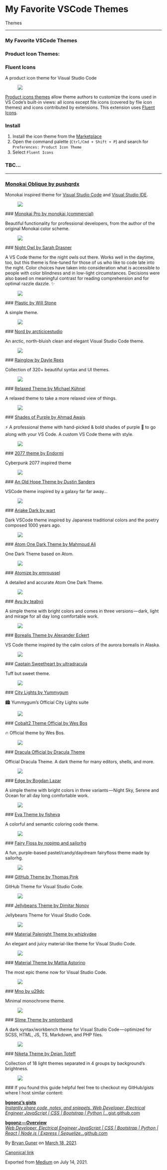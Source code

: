 # My Favorite VSCode Themes

Themes

---

### My Favorite VSCode Themes

### Product Icon Themes:

### Fluent Icons

A product icon theme for Visual Studio Code

<figure><img src="https://cdn-images-1.medium.com/max/800/0*wE_xUE1f0GU8GBGo.png" class="graf-image" /></figure><a href="https://code.visualstudio.com/api/extension-guides/product-icon-theme" class="markup--anchor markup--p-anchor">Product icons themes</a> allow theme authors to customize the icons used in VS Code’s built-in views: all icons except file icons (covered by file icon themes) and icons contributed by extensions. This extension uses <a href="https://www.figma.com/community/file/836835755999342788/Microsoft-Fluent-System-Icons" class="markup--anchor markup--p-anchor">Fluent Icons</a>.

### Install

1.  <span id="5f77">Install the icon theme from the <a href="https://marketplace.visualstudio.com/items?itemName=miguelsolorio.fluent-icons" class="markup--anchor markup--li-anchor">Marketplace</a></span>
2.  <span id="6411">Open the command palette (`Ctrl/Cmd + Shift + P`) and search for `Preferences: Product Icon Theme`</span>
3.  <span id="0613">Select `Fluent Icons`</span>

### TBC…

---

### <a href="https://vscodethemes.com/e/pushqrdx.theme-monokai-oblique-vscode" class="markup--anchor markup--h3-anchor">Monokai Oblique by pushqrdx</a>

Monokai inspired theme for <a href="https://vscodethemes.com/e/pushqrdx.theme-monokai-oblique-vscode" class="markup--anchor markup--p-anchor">Visual Studio Code</a> and <a href="https://github.com/pushqrdx/monokai" class="markup--anchor markup--p-anchor">Visual Studio IDE</a>.

<figure><img src="https://cdn-images-1.medium.com/max/800/0*43PXQoFMOr28C7_B.png" class="graf-image" /></figure>### <a href="https://vscodethemes.com/e/monokai.theme-monokai-pro-vscode" class="markup--anchor markup--h3-anchor">Monokai Pro by monokai (commercial)</a>

Beautiful functionality for professional developers, from the author of the original Monokai color scheme.

<figure><img src="https://cdn-images-1.medium.com/max/800/0*qwLfKRWuJl0hLZ2m.png" class="graf-image" /></figure>### <a href="https://vscodethemes.com/e/sdras.night-owl" class="markup--anchor markup--h3-anchor">Night Owl by Sarah Drasner</a>

A VS Code theme for the night owls out there. Works well in the daytime, too, but this theme is fine-tuned for those of us who like to code late into the night. Color choices have taken into consideration what is accessible to people with color blindness and in low-light circumstances. Decisions were also based on meaningful contrast for reading comprehension and for optimal razzle dazzle. ✨

<figure><img src="https://cdn-images-1.medium.com/max/800/0*w4jwUZlACQz-ndRu.png" class="graf-image" /></figure>### <a href="https://vscodethemes.com/e/will-stone.plastic" class="markup--anchor markup--h3-anchor">Plastic by Will Stone</a>

A simple theme.

<figure><img src="https://cdn-images-1.medium.com/max/800/0*xr3ul5T1_CAsnyWR.png" class="graf-image" /></figure>### <a href="https://vscodethemes.com/e/arcticicestudio.nord-visual-studio-code" class="markup--anchor markup--h3-anchor">Nord by arcticicestudio</a>

An arctic, north-bluish clean and elegant Visual Studio Code theme.

<figure><img src="https://cdn-images-1.medium.com/max/800/0*yQMVpYfepk53HNxN.png" class="graf-image" /></figure>### <a href="https://vscodethemes.com/e/daylerees.rainglow" class="markup--anchor markup--h3-anchor">Rainglow by Dayle Rees</a>

Collection of 320+ beautiful syntax and UI themes.

<figure><img src="https://cdn-images-1.medium.com/max/800/0*FpJBK3DBT1FUmuLF.png" class="graf-image" /></figure>### <a href="https://vscodethemes.com/e/mischah.relaxed-theme" class="markup--anchor markup--h3-anchor">Relaxed Theme by Michael Kühnel</a>

A relaxed theme to take a more relaxed view of things.

<figure><img src="https://cdn-images-1.medium.com/max/800/0*bdPe8FIrL8F9qFqx.png" class="graf-image" /></figure>### <a href="https://vscodethemes.com/e/ahmadawais.shades-of-purple" class="markup--anchor markup--h3-anchor">Shades of Purple by Ahmad Awais</a>

⚡ A professional theme with hand-picked & bold shades of purple 💜 to go along with your VS Code. A custom VS Code theme with style.

<figure><img src="https://cdn-images-1.medium.com/max/800/0*lyNNDrSPE5fpaMBZ.png" class="graf-image" /></figure>### <a href="https://vscodethemes.com/e/Endormi.2077-theme" class="markup--anchor markup--h3-anchor">2077 theme by Endormi</a>

Cyberpunk 2077 inspired theme

<figure><img src="https://cdn-images-1.medium.com/max/800/0*1VdJDagHs-YTIicE.png" class="graf-image" /></figure>### <a href="https://vscodethemes.com/e/dustinsanders.an-old-hope-theme-vscode" class="markup--anchor markup--h3-anchor">An Old Hope Theme by Dustin Sanders</a>

VSCode theme inspired by a galaxy far far away…

<figure><img src="https://cdn-images-1.medium.com/max/800/0*8JZCxiWSVdupy-HQ.png" class="graf-image" /></figure>### <a href="https://vscodethemes.com/e/wart.ariake-dark" class="markup--anchor markup--h3-anchor">Ariake Dark by wart</a>

Dark VSCode theme inspired by Japanese traditional colors and the poetry composed 1000 years ago.

<figure><img src="https://cdn-images-1.medium.com/max/800/0*Pm8gFuyXa_xNniuP.png" class="graf-image" /></figure>### <a href="https://vscodethemes.com/e/akamud.vscode-theme-onedark" class="markup--anchor markup--h3-anchor">Atom One Dark Theme by Mahmoud Ali</a>

One Dark Theme based on Atom.

<figure><img src="https://cdn-images-1.medium.com/max/800/0*YBzFlHIhCnEXPKsb.png" class="graf-image" /></figure>### <a href="https://vscodethemes.com/e/emroussel.atomize-atom-one-dark-theme" class="markup--anchor markup--h3-anchor">Atomize by emroussel</a>

A detailed and accurate Atom One Dark Theme.

<figure><img src="https://cdn-images-1.medium.com/max/800/0*trGkLz0fLzZMjNX_.png" class="graf-image" /></figure>### <a href="https://vscodethemes.com/e/teabyii.ayu" class="markup--anchor markup--h3-anchor">Ayu by teabyii</a>

A simple theme with bright colors and comes in three versions — dark, light and mirage for all day long comfortable work.

<figure><img src="https://cdn-images-1.medium.com/max/800/0*YL26P4BF0Kz-0ck9.png" class="graf-image" /></figure>### <a href="https://vscodethemes.com/e/eckertalex.borealis" class="markup--anchor markup--h3-anchor">Borealis Theme by Alexander Eckert</a>

VS Code theme inspired by the calm colors of the aurora borealis in Alaska.

<figure><img src="https://cdn-images-1.medium.com/max/800/0*Df5XXUX50azLyP7K.png" class="graf-image" /></figure>### <a href="https://vscodethemes.com/e/ultradracula.captain-sweetheart" class="markup--anchor markup--h3-anchor">Captain Sweetheart by ultradracula</a>

Tuff but sweet theme.

<figure><img src="https://cdn-images-1.medium.com/max/800/0*93oi3wFSt7uH62VR.png" class="graf-image" /></figure>### <a href="https://vscodethemes.com/e/Yummygum.city-lights-theme" class="markup--anchor markup--h3-anchor">City Lights by Yummygum</a>

🏙 Yummygum’s Official City Lights suite

<figure><img src="https://cdn-images-1.medium.com/max/800/0*LwpZlufyoKuCVjqn.png" class="graf-image" /></figure>### <a href="https://vscodethemes.com/e/wesbos.theme-cobalt2" class="markup--anchor markup--h3-anchor">Cobalt2 Theme Official by Wes Bos</a>

🔥 Official theme by Wes Bos.

<figure><img src="https://cdn-images-1.medium.com/max/800/0*8KsnUfTVU-A9Aqcl.png" class="graf-image" /></figure>### <a href="https://vscodethemes.com/e/dracula-theme.theme-dracula" class="markup--anchor markup--h3-anchor">Dracula Official by Dracula Theme</a>

Official Dracula Theme. A dark theme for many editors, shells, and more.

<figure><img src="https://cdn-images-1.medium.com/max/800/0*xGaF3Cs8iHoC5gUr.png" class="graf-image" /></figure>### <a href="https://vscodethemes.com/e/bogdanlazar.edge" class="markup--anchor markup--h3-anchor">Edge by Bogdan Lazar</a>

A simple theme with bright colors in three variants — Night Sky, Serene and Ocean for all day long comfortable work.

<figure><img src="https://cdn-images-1.medium.com/max/800/0*qELxjfUYJNuRISgB.png" class="graf-image" /></figure>### <a href="https://vscodethemes.com/e/fisheva.eva-theme" class="markup--anchor markup--h3-anchor">Eva Theme by fisheva</a>

A colorful and semantic coloring code theme.

<figure><img src="https://cdn-images-1.medium.com/max/800/0*Dzw_28GVEGa10m-9.png" class="graf-image" /></figure>### <a href="https://vscodethemes.com/e/nopjmp.fairyfloss" class="markup--anchor markup--h3-anchor">Fairy Floss by nopjmp and sailorhg</a>

A fun, purple-based pastel/candy/daydream fairyfloss theme made by sailorhg.

<figure><img src="https://cdn-images-1.medium.com/max/800/0*wJkmVL0w1tz4n4_H.png" class="graf-image" /></figure>### <a href="https://vscodethemes.com/e/thomaspink.theme-github" class="markup--anchor markup--h3-anchor">GitHub Theme by Thomas Pink</a>

GitHub Theme for Visual Studio Code.

<figure><img src="https://cdn-images-1.medium.com/max/800/0*H4ZAOtLrAniVho93.png" class="graf-image" /></figure>### <a href="https://vscodethemes.com/e/DimitarNonov.jellybeans-theme" class="markup--anchor markup--h3-anchor">Jellybeans Theme by Dimitar Nonov</a>

Jellybeans Theme for Visual Studio Code.

<figure><img src="https://cdn-images-1.medium.com/max/800/0*oMhZGGsUfm8rqLtJ.png" class="graf-image" /></figure>### <a href="https://vscodethemes.com/e/whizkydee.material-palenight-theme" class="markup--anchor markup--h3-anchor">Material Palenight Theme by whizkydee</a>

An elegant and juicy material-like theme for Visual Studio Code.

<figure><img src="https://cdn-images-1.medium.com/max/800/0*cw3IGUQSFahiPgiH.png" class="graf-image" /></figure>### <a href="https://vscodethemes.com/e/Equinusocio.vsc-material-theme" class="markup--anchor markup--h3-anchor">Material Theme by Mattia Astorino</a>

The most epic theme now for Visual Studio Code.

<figure><img src="https://cdn-images-1.medium.com/max/800/0*2YvsABxfZ4Cv1Y_j.png" class="graf-image" /></figure>### <a href="https://vscodethemes.com/e/u29dc.mno" class="markup--anchor markup--h3-anchor">Mno by u29dc</a>

Minimal monochrome theme.

<figure><img src="https://cdn-images-1.medium.com/max/800/0*_NT4CQBGRRlFQl9q.png" class="graf-image" /></figure>### <a href="https://vscodethemes.com/e/smlombardi.slime" class="markup--anchor markup--h3-anchor">Slime Theme by smlombardi</a>

A dark syntax/workbench theme for Visual Studio Code — optimized for SCSS, HTML, JS, TS, Markdown, and PHP files.

<figure><img src="https://cdn-images-1.medium.com/max/800/0*-ldv4DoOVntnZbBt.png" class="graf-image" /></figure>### <a href="https://vscodethemes.com/e/selfrefactor.niketa-theme" class="markup--anchor markup--h3-anchor">Niketa Theme by Dejan Toteff</a>

Collection of 18 light themes separated in 4 groups by background’s brightness.

<figure><img src="https://cdn-images-1.medium.com/max/800/0*n_iRSy_1IDOgajFu.png" class="graf-image" /></figure>### If you found this guide helpful feel free to checkout my GitHub/gists where I host similar content:

<a href="https://gist.github.com/bgoonz" class="markup--anchor markup--mixtapeEmbed-anchor" title="https://gist.github.com/bgoonz"><strong>bgoonz’s gists</strong><br />
<em>Instantly share code, notes, and snippets. Web Developer, Electrical Engineer JavaScript | CSS | Bootstrap | Python |…</em>gist.github.com</a><a href="https://gist.github.com/bgoonz" class="js-mixtapeImage mixtapeImage u-ignoreBlock"></a>

<a href="https://github.com/bgoonz" class="markup--anchor markup--mixtapeEmbed-anchor" title="https://github.com/bgoonz"><strong>bgoonz — Overview</strong><br />
<em>Web Developer, Electrical Engineer JavaScript | CSS | Bootstrap | Python | React | Node.js | Express | Sequelize…</em>github.com</a><a href="https://github.com/bgoonz" class="js-mixtapeImage mixtapeImage u-ignoreBlock"></a>

By <a href="https://medium.com/@bryanguner" class="p-author h-card">Bryan Guner</a> on [March 18, 2021](https://medium.com/p/9bab65af3f0f).

<a href="https://medium.com/@bryanguner/my-favorite-vscode-themes-9bab65af3f0f" class="p-canonical">Canonical link</a>

Exported from [Medium](https://medium.com) on July 14, 2021.
